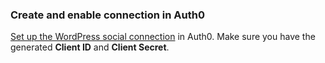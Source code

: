 ### Create and enable connection in Auth0

[Set up the WordPress social connection](https://auth0.com/docs/dashboard/guides/connections/set-up-connections-social) in Auth0. Make sure you have the generated **Client ID** and **Client Secret**.
